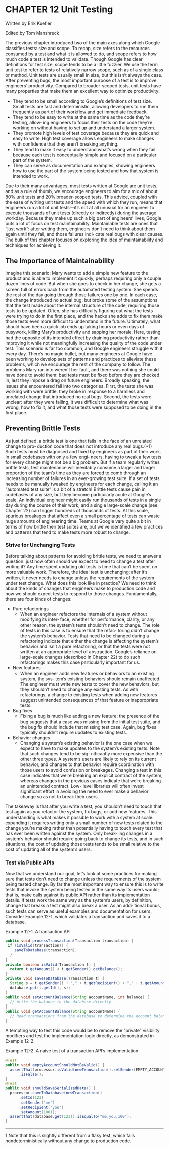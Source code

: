# CHAPTER 12  Unit Testing


Written by Erik Kuefler

Edited by Tom Manshreck

The previous chapter introduced two of the main axes along which Google classifies tests: size and scope. To recap, size refers to the resources consumed by a test and what it is allowed to do, and scope refers to how much code a test is intended to validate. Though Google has clear definitions for test size, scope tends to be a little fuzzier. We use the term unit test to refer to tests of relatively narrow scope, such as of a single class or method. Unit tests are usually small in size, but this isn’t always the case.
After preventing bugs, the most important purpose of a test is to improve engineers’ productivity. Compared to broader-scoped tests, unit tests have many properties that make them an excellent way to optimize productivity:

- They tend to be small according to Google’s definitions of test size. Small tests are fast and deterministic, allowing developers to run them frequently as part of their workflow and get immediate feedback.
- They tend to be easy to write at the same time as the code they’re testing, allow‐ ing engineers to focus their tests on the code they’re working on without having to set up and understand a larger system.
- They promote high levels of test coverage because they are quick and easy to write. High test coverage allows engineers to make changes with confidence that they aren’t breaking anything.
- They tend to make it easy to understand what’s wrong when they fail because each test is conceptually simple and focused on a particular part of the system.
- They can serve as documentation and examples, showing engineers how to use the part of the system being tested and how that system is intended to work.

Due to their many advantages, most tests written at Google are unit tests, and as a rule of thumb, we encourage engineers to aim for a mix of about 80% unit tests and 20% broader-scoped tests. This advice, coupled with the ease of writing unit tests and the speed with which they run, means that engineers run a lot of unit tests—it’s not at all unusual for an engineer to execute thousands of unit tests (directly or indirectly) during the average workday.
Because they make up such a big part of engineers’ lives, Google puts a lot of focus on test maintainability. Maintainable tests are ones that “just work”: after writing them, engineers don’t need to think about them again until they fail, and those failures indi‐ cate real bugs with clear causes. The bulk of this chapter focuses on exploring the idea of maintainability and techniques for achieving it.


## The Importance of Maintainability

Imagine this scenario: Mary wants to add a simple new feature to the product and is able to implement it quickly, perhaps requiring only a couple dozen lines of code. But when she goes to check in her change, she gets a screen full of errors back from the automated testing system. She spends the rest of the day going through those failures one by one. In each case, the change introduced no actual bug, but broke some of the assumptions that the test made about the internal structure of the code, requiring those tests to be updated. Often, she has difficulty figuring out what the tests were trying to do in the first place, and the hacks she adds to fix them make those tests even more difficult to understand in the future. Ultimately, what should have been a quick job ends up taking hours or even days of busywork, killing Mary’s productivity and sapping her morale.
Here, testing had the opposite of its intended effect by draining productivity rather than improving it while not meaningfully increasing the quality of the code under test. This scenario is far too common, and Google engineers struggle with it every day. There’s no magic bullet, but many engineers at Google have been working to develop sets of patterns and practices to alleviate these problems, which we encourage the rest of the company to follow.
The problems Mary ran into weren’t her fault, and there was nothing she could have done to avoid them: bad tests must be fixed before they are checked in, lest they impose a drag on future engineers. Broadly speaking, the issues she encountered fall into two categories. First, the tests she was working with were brittle: they broke in response to a harmless and unrelated change that introduced no real bugs. Second, the tests were unclear: after they were failing, it was difficult to determine what was wrong, how to fix it, and what those tests were supposed to be doing in the first place.

## Preventing Brittle Tests

As just defined, a brittle test is one that fails in the face of an unrelated change to pro‐ duction code that does not introduce any real bugs.(*1) Such tests must be diagnosed and fixed by engineers as part of their work. In small codebases with only a few engi‐ neers, having to tweak a few tests for every change might not be a big problem. But if a team regularly writes brittle tests, test maintenance will inevitably consume a larger and larger proportion of the team’s time as they are forced to comb through an increasing number of failures in an ever-growing test suite. If a set of tests needs to be manually tweaked by engineers for each change, calling it an “automated test suite” is a bit of a stretch!
Brittle tests cause pain in codebases of any size, but they become particularly acute at Google’s scale. An individual engineer might easily run thousands of tests in a single day during the course of their work, and a single large-scale change (see Chapter 22) can trigger hundreds of thousands of tests. At this scale, spurious breakages that affect even a small percentage of tests can waste huge amounts of engineering time. Teams at Google vary quite a bit in terms of how brittle their test suites are, but we’ve identified a few practices and patterns that tend to make tests more robust to change.

### Strive for Unchanging Tests

Before talking about patterns for avoiding brittle tests, we need to answer a question: just how often should we expect to need to change a test after writing it? Any time spent updating old tests is time that can’t be spent on more valuable work. Therefore, the ideal test is unchanging: after it’s written, it never needs to change unless the requirements of the system under test change.
What does this look like in practice? We need to think about the kinds of changes that engineers make to production code and how we should expect tests to respond to those changes. Fundamentally, there are four kinds of changes:

- Pure refactorings
  - When an engineer refactors the internals of a system without modifying its inter‐ face, whether for performance, clarity, or any other reason, the system’s tests shouldn’t need to change. The role of tests in this case is to ensure that the refac‐ toring didn’t change the system’s behavior. Tests that need to be changed during a refactoring indicate that either the change is affecting the system’s behavior and isn’t a pure refactoring, or that the tests were not written at an appropriate level of abstraction. Google’s reliance on large-scale changes (described in Chapter 22) to do such refactorings makes this case particularly important for us.
- New features
  - When an engineer adds new features or behaviors to an existing system, the sys‐ tem’s existing behaviors should remain unaffected. The engineer must write new tests to cover the new behaviors, but they shouldn’t need to change any existing tests. As with refactorings, a change to existing tests when adding new features suggest unintended consequences of that feature or inappropriate tests.
- Bug fixes
  - Fixing a bug is much like adding a new feature: the presence of the bug suggests that a case was missing from the initial test suite, and the bug fix should include that missing test case. Again, bug fixes typically shouldn’t require updates to existing tests.
- Behavior changes
  - Changing a system’s existing behavior is the one case when we expect to have to make updates to the system’s existing tests. Note that such changes tend to be sig‐ nificantly more expensive than the other three types. A system’s users are likely to rely on its current behavior, and changes to that behavior require coordination with those users to avoid confusion or breakages. Changing a test in this case indicates that we’re breaking an explicit contract of the system, whereas changes in the previous cases indicate that we’re breaking an unintended contract. Low- level libraries will often invest significant effort in avoiding the need to ever make a behavior change so as not to break their users.


The takeaway is that after you write a test, you shouldn’t need to touch that test again as you refactor the system, fix bugs, or add new features. This understanding is what makes it possible to work with a system at scale: expanding it requires writing only a small number of new tests related to the change you’re making rather than potentially having to touch every test that has ever been written against the system. Only break‐ ing changes in a system’s behavior should require going back to change its tests, and in such situations, the cost of updating those tests tends to be small relative to the cost of updating all of the system’s users.

### Test via Public APIs

Now that we understand our goal, let’s look at some practices for making sure that tests don’t need to change unless the requirements of the system being tested change. By far the most important way to ensure this is to write tests that invoke the system being tested in the same way its users would; that is, make calls against its public API rather than its implementation details. If tests work the same way as the system’s users, by definition, change that breaks a test might also break a user. As an addi‐ tional bonus, such tests can serve as useful examples and documentation for users.
Consider Example 12-1, which validates a transaction and saves it to a database.

Example 12-1. A transaction API
```java
public void processTransaction(Transaction transaction) {
 if (isValid(transaction)) {
    saveToDatabase(transaction);
  }
}
private boolean isValid(Transaction t) {
  return t.getAmount() < t.getSender().getBalance();
}
private void saveToDatabase(Transaction t) {
  String s = t.getSender() + "," + t.getRecipient() + "," + t.getAmount();
  database.put(t.getId(), s);
}
public void setAccountBalance(String accountName, int balance) {
  // Write the balance to the database directly
}
public void getAccountBalance(String accountName) {
  // Read transactions from the database to determine the account balance
}
```

A tempting way to test this code would be to remove the “private” visibility modifiers and test the implementation logic directly, as demonstrated in Example 12-2.

Example 12-2. A naive test of a transaction API’s implementation
```java
@Test
public void emptyAccountShouldNotBeValid() {
  assertThat(processor.isValid(newTransaction().setSender(EMPTY_ACCOUNT)))
      .isFalse();
}
@Test
public void shouldSaveSerializedData() {
  processor.saveToDatabase(newTransaction()
      .setId(123)
      .setSender("me")
      .setRecipient("you")
      .setAmount(100));
  assertThat(database.get(123)).isEqualTo("me,you,100");
}
```



















-----

1 Note that this is slightly different from a flaky test, which fails nondeterministically without any change to production code.




